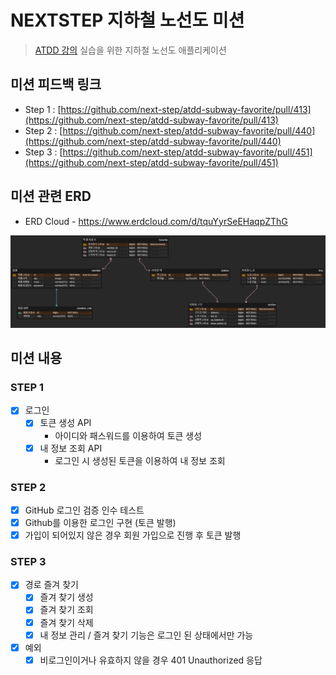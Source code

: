 # NEXTSTEP 지하철 노선도 미션
> [ATDD 강의](https://edu.nextstep.camp/c/R89PYi5H) 실습을 위한 지하철 노선도 애플리케이션


## 미션 피드백 링크

- Step 1 : [https://github.com/next-step/atdd-subway-favorite/pull/413](https://github.com/next-step/atdd-subway-favorite/pull/413)
- Step 2 : [https://github.com/next-step/atdd-subway-favorite/pull/440](https://github.com/next-step/atdd-subway-favorite/pull/440)
- Step 3 : [https://github.com/next-step/atdd-subway-favorite/pull/451](https://github.com/next-step/atdd-subway-favorite/pull/451)


## 미션 관련 ERD
- ERD Cloud - https://www.erdcloud.com/d/tquYyrSeEHaqpZThG

<img src="images/DB-ERD.png">

## 미션 내용

### STEP 1
- [x] 로그인
    - [x] 토큰 생성 API
        - 아이디와 패스워드를 이용하여 토큰 생성
    - [x] 내 정보 조회 API
        - 로그인 시 생성된 토큰을 이용하여 내 정보 조회

### STEP 2
- [x] GitHub 로그인 검증 인수 테스트
- [x] Github를 이용한 로그인 구현 (토큰 발행)
- [x] 가입이 되어있지 않은 경우 회원 가입으로 진행 후 토큰 발행

### STEP 3
- [x] 경로 즐겨 찾기
  - [x] 즐겨 찾기 생성
  - [x] 즐겨 찾기 조회
  - [x] 즐겨 찾기 삭제
  - [x] 내 정보 관리 / 즐겨 찾기 기능은 로그인 된 상태에서만 가능
- [x] 예외
  - [x] 비로그인이거나 유효하지 않을 경우 401 Unauthorized 응답
